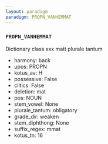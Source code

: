 ```yaml
---
layout: paradigm
paradigm: PROPN_VANHEMMAT
---
```

### ` PROPN_VANHEMMAT `

Dictionary class xxx matt plurale tantum
* harmony: back
* upos: PROPN
* kotus_av: H
* possessive: False
* clitics: False
* deletion: mat
* pos: NOUN
* stem_vowel: None
* plurale_tantum: obligatory
* grade_dir: weaken
* stem_diphthong: None
* suffix_regex: mmat
* kotus_tn: 16
